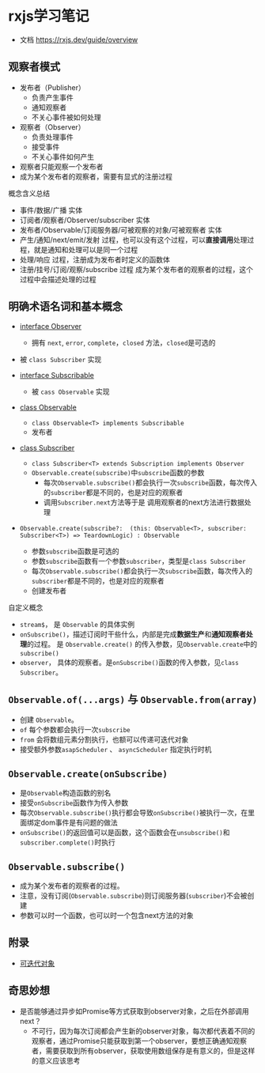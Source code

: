 # rxjs学习笔记

* 文档 <https://rxjs.dev/guide/overview>

## 观察者模式

* 发布者（Publisher）
  * 负责产生事件
  * 通知观察者
  * 不关心事件被如何处理
* 观察者（Observer）
  * 负责处理事件
  * 接受事件
  * 不关心事件如何产生
* 观察者只能观察一个发布者
* 成为某个发布者的观察者，需要有显式的注册过程

概念含义总结

* 事件/数据/广播 实体
* 订阅者/观察者/Observer/subscriber 实体
* 发布者/Observable/订阅服务器/可被观察的对象/可被观察者 实体
* 产生/通知/next/emit/发射 过程，也可以没有这个过程，可以**直接调用**处理过程，就是通知和处理可以是同一个过程
* 处理/响应 过程，注册成为发布者时定义的函数体
* 注册/挂号/订阅/观察/subscribe 过程 成为某个发布者的观察者的过程，这个过程中会描述处理的过程

## 明确术语名词和基本概念

* [interface Observer](https://rxjs.dev/api/index/interface/Observer)
  * 拥有 `next`, `error`, `complete`，`closed` 方法，`closed`是可选的
* 被 `class Subscriber` 实现
* [interface Subscribable](https://rxjs.dev/api/index/interface/Subscribable)
  * 被 `cass Observable` 实现

* [class Observable](https://rxjs.dev/api/index/class/Observable)
  * `class Observable<T> implements Subscribable`
  * 发布者

* [class Subscriber](https://rxjs.dev/api/index/class/Subscriber)
  * `class Subscriber<T> extends Subscription implements Observer`
  * `Observable.create(subscribe)`中`subscribe`函数的参数
    * 每次`Observable.subscribe()`都会执行一次`subscribe`函数，每次传入的`subscriber`都是不同的，也是对应的观察者
    * 调用`Subscriber.next`方法等于是 调用观察者的next方法进行数据处理

* `Observable.create(subscribe?:  (this: Observable<T>, subscriber: Subscriber<T>) => TeardownLogic) : Observable`
  * 参数`subscribe`函数是可选的
  * 参数`subscribe`函数有一个参数`subscriber`，类型是`class Subscriber`
  * 每次`Observable.subscribe()`都会执行一次`subscribe`函数，每次传入的`subscriber`都是不同的，也是对应的观察者
  * 创建发布者

自定义概念

* `stream$`， 是 `Observable` 的具体实例
* `onSubscribe()`，描述订阅时干些什么，内部是完成**数据生产**和**通知观察者处理**的过程。 是 `Observable.create()` 的传入参数，见`Observable.create`中的`subscribe()`
* `observer`， 具体的观察者。是`onSubscribe()`函数的传入参数，见`class Subscriber`。

## `Observable.of(...args)` 与 `Observable.from(array)`

* 创建 `Observable`。
* `of` 每个参数都会执行一次`subscribe`
* `from` 会将数组元素分割执行，也额可以传递可迭代对象
* 接受额外参数`asapScheduler` 、 `asyncScheduler`  指定执行时机

## `Observable.create(onSubscribe)`

* 是`Observable`构造函数的别名
* 接受`onSubscribe`函数作为传入参数
* 每次`Observable.subscribe()`执行都会导致`onSubscribe()`被执行一次，在里面绑定dom事件是有问题的做法
* `onSubscribe()`的返回值可以是函数，这个函数会在`unsubscribe()`和`subscriber.complete()`时执行

## `Observable.subscribe()`

* 成为某个发布者的观察者的过程。
* 注意，没有订阅(`Observable.subscribe`)则订阅服务器(`subscriber`)不会被创建
* 参数可以时一个函数，也可以时一个包含next方法的对象

## 附录

* [可迭代对象](https://developer.mozilla.org/zh-CN/docs/Web/JavaScript/Reference/Iteration_protocols#iterable)

## 奇思妙想

* 是否能够通过异步如Promise等方式获取到observer对象，之后在外部调用next？
  * 不可行，因为每次订阅都会产生新的observer对象，每次都代表着不同的观察者，通过Promise只能获取到第一个observer，要想正确通知观察者，需要获取到所有observer，获取使用数组保存是有意义的，但是这样的意义应该思考
